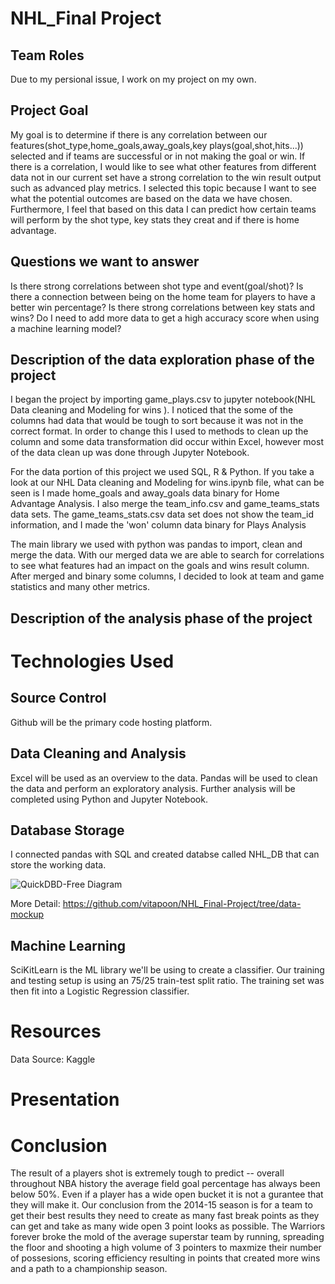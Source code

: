 # NHL_Final Project

## Team Roles
Due to my persional issue, I work on my project on my own.

## Project Goal

My goal is to determine if there is any correlation between our features(shot_type,home_goals,away_goals,key plays(goal,shot,hits...)) selected and if teams are successful or in not making the goal or win. If there is a correlation, I would like to see what other features from different data not in our current set have a strong correlation to the win result output such as advanced play metrics. I selected this topic because I want to see what the potential outcomes are based on the data we have chosen. Furthermore, I feel that based on this data I can predict how certain teams will perform by the shot type, key stats they creat and if there is  home advantage.

## Questions we want to answer

Is there strong correlations between shot type and event(goal/shot)?
Is there a connection between being on the home team for  players to have a better win percentage?
Is there strong correlations between key stats and wins?
Do I need to add more data to get a high accuracy score when using a machine learning model?


## Description of the data exploration phase of the project

I began the project by importing game_plays.csv to jupyter notebook(NHL Data cleaning and Modeling for wins
). I noticed that the some of the  columns had data that would be tough to sort because it was not in the correct format. In order to change this I used to methods to clean up the column and some data transformation did occur within Excel, however most of the data clean up was done through Jupyter Notebook. 

For the data portion of this project we used SQL, R & Python. If you take a look at our NHL Data cleaning and Modeling for wins.ipynb file, what can be seen is I made home_goals and away_goals data binary for Home Advantage Analysis. I also merge the team_info.csv and game_teams_stats data sets.  The game_teams_stats.csv data set does not  show the team_id information, and I made the 'won' column data binary for Plays Analysis

The main library we used with python was pandas to import, clean and merge the data. With our merged data we are able to search for correlations to see what features had an impact on the goals and wins result column. After merged and  binary some columns, I decided to look at team and game statistics and many other metrics.


## Description of the analysis phase of the project



# Technologies Used

## Source Control
Github will be the primary code hosting platform.

## Data Cleaning and Analysis
Excel will be used as an overview to the data. Pandas will be used to clean the data and perform an exploratory analysis. Further analysis will be completed using Python and Jupyter Notebook.

## Database Storage
I connected pandas with SQL and created databse called NHL_DB that can store the working data.

![QuickDBD-Free Diagram](https://user-images.githubusercontent.com/71739110/110926037-dc3bc080-835e-11eb-8fbc-edad464d0973.png)

More Detail: https://github.com/vitapoon/NHL_Final-Project/tree/data-mockup

## Machine Learning
SciKitLearn is the ML library we'll be using to create a classifier. Our training and testing setup is using an 75/25 train-test split ratio. The training set was then fit into a Logistic Regression classifier.

# Resources
Data Source: Kaggle

# Presentation

# Conclusion
The result of a players shot is extremely tough to predict -- overall throughout NBA history the average field goal percentage has always been below 50%. Even if a player has a wide open bucket it is not a gurantee that they will make it. Our conclusion from the 2014-15 season is for a team to get their best results they need to create as many fast break points as they can get and take as many wide open 3 point looks as possible. The Warriors forever broke the mold of the average superstar team by running, spreading the floor and shooting a high volume of 3 pointers to maxmize their number of possesions, scoring efficiency resulting in points that created more wins and a path to a championship season.
